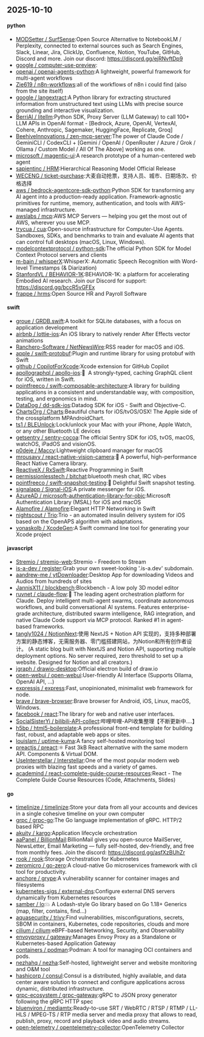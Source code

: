 ## 2025-10-10

#### python
* [MODSetter / SurfSense](https://github.com/MODSetter/SurfSense):Open Source Alternative to NotebookLM / Perplexity, connected to external sources such as Search Engines, Slack, Linear, Jira, ClickUp, Confluence, Notion, YouTube, GitHub, Discord and more. Join our discord: https://discord.gg/ejRNvftDp9
* [google / computer-use-preview](https://github.com/google/computer-use-preview):
* [openai / openai-agents-python](https://github.com/openai/openai-agents-python):A lightweight, powerful framework for multi-agent workflows
* [Zie619 / n8n-workflows](https://github.com/Zie619/n8n-workflows):all of the workflows of n8n i could find (also from the site itself)
* [google / langextract](https://github.com/google/langextract):A Python library for extracting structured information from unstructured text using LLMs with precise source grounding and interactive visualization.
* [BerriAI / litellm](https://github.com/BerriAI/litellm):Python SDK, Proxy Server (LLM Gateway) to call 100+ LLM APIs in OpenAI format - [Bedrock, Azure, OpenAI, VertexAI, Cohere, Anthropic, Sagemaker, HuggingFace, Replicate, Groq]
* [BeehiveInnovations / zen-mcp-server](https://github.com/BeehiveInnovations/zen-mcp-server):The power of Claude Code / GeminiCLI / CodexCLI + [Gemini / OpenAI / OpenRouter / Azure / Grok / Ollama / Custom Model / All Of The Above] working as one.
* [microsoft / magentic-ui](https://github.com/microsoft/magentic-ui):A research prototype of a human-centered web agent
* [sapientinc / HRM](https://github.com/sapientinc/HRM):Hierarchical Reasoning Model Official Release
* [WECENG / ticket-purchase](https://github.com/WECENG/ticket-purchase):大麦自动抢票，支持人员、城市、日期场次、价格选择
* [aws / bedrock-agentcore-sdk-python](https://github.com/aws/bedrock-agentcore-sdk-python):Python SDK for transforming any AI agent into a production-ready application. Framework-agnostic primitives for runtime, memory, authentication, and tools with AWS-managed infrastructure.
* [awslabs / mcp](https://github.com/awslabs/mcp):AWS MCP Servers — helping you get the most out of AWS, wherever you use MCP.
* [trycua / cua](https://github.com/trycua/cua):Open-source infrastructure for Computer-Use Agents. Sandboxes, SDKs, and benchmarks to train and evaluate AI agents that can control full desktops (macOS, Linux, Windows).
* [modelcontextprotocol / python-sdk](https://github.com/modelcontextprotocol/python-sdk):The official Python SDK for Model Context Protocol servers and clients
* [m-bain / whisperX](https://github.com/m-bain/whisperX):WhisperX: Automatic Speech Recognition with Word-level Timestamps (& Diarization)
* [StanfordVL / BEHAVIOR-1K](https://github.com/StanfordVL/BEHAVIOR-1K):BEHAVIOR-1K: a platform for accelerating Embodied AI research. Join our Discord for support: https://discord.gg/bccR5vGFEx
* [frappe / hrms](https://github.com/frappe/hrms):Open Source HR and Payroll Software

#### swift
* [groue / GRDB.swift](https://github.com/groue/GRDB.swift):A toolkit for SQLite databases, with a focus on application development
* [airbnb / lottie-ios](https://github.com/airbnb/lottie-ios):An iOS library to natively render After Effects vector animations
* [Ranchero-Software / NetNewsWire](https://github.com/Ranchero-Software/NetNewsWire):RSS reader for macOS and iOS.
* [apple / swift-protobuf](https://github.com/apple/swift-protobuf):Plugin and runtime library for using protobuf with Swift
* [github / CopilotForXcode](https://github.com/github/CopilotForXcode):Xcode extension for GitHub Copilot
* [apollographql / apollo-ios](https://github.com/apollographql/apollo-ios):📱  A strongly-typed, caching GraphQL client for iOS, written in Swift.
* [pointfreeco / swift-composable-architecture](https://github.com/pointfreeco/swift-composable-architecture):A library for building applications in a consistent and understandable way, with composition, testing, and ergonomics in mind.
* [DataDog / dd-sdk-ios](https://github.com/DataDog/dd-sdk-ios):Datadog SDK for iOS - Swift and Objective-C.
* [ChartsOrg / Charts](https://github.com/ChartsOrg/Charts):Beautiful charts for iOS/tvOS/OSX! The Apple side of the crossplatform MPAndroidChart.
* [ts1 / BLEUnlock](https://github.com/ts1/BLEUnlock):Lock/unlock your Mac with your iPhone, Apple Watch, or any other Bluetooth LE devices
* [getsentry / sentry-cocoa](https://github.com/getsentry/sentry-cocoa):The official Sentry SDK for iOS, tvOS, macOS, watchOS, iPadOS and visionOS.
* [p0deje / Maccy](https://github.com/p0deje/Maccy):Lightweight clipboard manager for macOS
* [mrousavy / react-native-vision-camera](https://github.com/mrousavy/react-native-vision-camera):📸 A powerful, high-performance React Native Camera library.
* [ReactiveX / RxSwift](https://github.com/ReactiveX/RxSwift):Reactive Programming in Swift
* [permissionlesstech / bitchat](https://github.com/permissionlesstech/bitchat):bluetooth mesh chat, IRC vibes
* [pointfreeco / swift-snapshot-testing](https://github.com/pointfreeco/swift-snapshot-testing):📸 Delightful Swift snapshot testing.
* [signalapp / Signal-iOS](https://github.com/signalapp/Signal-iOS):A private messenger for iOS.
* [AzureAD / microsoft-authentication-library-for-objc](https://github.com/AzureAD/microsoft-authentication-library-for-objc):Microsoft Authentication Library (MSAL) for iOS and macOS
* [Alamofire / Alamofire](https://github.com/Alamofire/Alamofire):Elegant HTTP Networking in Swift
* [nightscout / Trio](https://github.com/nightscout/Trio):Trio - an automated insulin delivery system for iOS based on the OpenAPS algorithm with adaptations.
* [yonaskolb / XcodeGen](https://github.com/yonaskolb/XcodeGen):A Swift command line tool for generating your Xcode project

#### javascript
* [Stremio / stremio-web](https://github.com/Stremio/stremio-web):Stremio - Freedom to Stream
* [is-a-dev / register](https://github.com/is-a-dev/register):Grab your own sweet-looking '.is-a.dev' subdomain.
* [aandrew-me / ytDownloader](https://github.com/aandrew-me/ytDownloader):Desktop App for downloading Videos and Audios from hundreds of sites
* [JannisX11 / blockbench](https://github.com/JannisX11/blockbench):Blockbench - A low poly 3D model editor
* [ruvnet / claude-flow](https://github.com/ruvnet/claude-flow):🌊 The leading agent orchestration platform for Claude. Deploy intelligent multi-agent swarms, coordinate autonomous workflows, and build conversational AI systems. Features enterprise-grade architecture, distributed swarm intelligence, RAG integration, and native Claude Code support via MCP protocol. Ranked #1 in agent-based frameworks.
* [tangly1024 / NotionNext](https://github.com/tangly1024/NotionNext):使用 NextJS + Notion API 实现的，支持多种部署方案的静态博客，无需服务器、零门槛搭建网站，为Notion和所有创作者设计。 (A static blog built with NextJS and Notion API, supporting multiple deployment options. No server required, zero threshold to set up a website. Designed for Notion and all creators.)
* [jgraph / drawio-desktop](https://github.com/jgraph/drawio-desktop):Official electron build of draw.io
* [open-webui / open-webui](https://github.com/open-webui/open-webui):User-friendly AI Interface (Supports Ollama, OpenAI API, ...)
* [expressjs / express](https://github.com/expressjs/express):Fast, unopinionated, minimalist web framework for node.
* [brave / brave-browser](https://github.com/brave/brave-browser):Brave browser for Android, iOS, Linux, macOS, Windows.
* [facebook / react](https://github.com/facebook/react):The library for web and native user interfaces.
* [SocialSisterYi / bilibili-API-collect](https://github.com/SocialSisterYi/bilibili-API-collect):哔哩哔哩-API收集整理【不断更新中....】
* [h5bp / html5-boilerplate](https://github.com/h5bp/html5-boilerplate):A professional front-end template for building fast, robust, and adaptable web apps or sites.
* [louislam / uptime-kuma](https://github.com/louislam/uptime-kuma):A fancy self-hosted monitoring tool
* [preactjs / preact](https://github.com/preactjs/preact):⚛️ Fast 3kB React alternative with the same modern API. Components & Virtual DOM.
* [UseInterstellar / Interstellar](https://github.com/UseInterstellar/Interstellar):One of the most popular modern web proxies with blazing fast speeds and a variety of games.
* [academind / react-complete-guide-course-resources](https://github.com/academind/react-complete-guide-course-resources):React - The Complete Guide Course Resources (Code, Attachments, Slides)

#### go
* [timelinize / timelinize](https://github.com/timelinize/timelinize):Store your data from all your accounts and devices in a single cohesive timeline on your own computer
* [grpc / grpc-go](https://github.com/grpc/grpc-go):The Go language implementation of gRPC. HTTP/2 based RPC
* [akuity / kargo](https://github.com/akuity/kargo):Application lifecycle orchestration
* [aaPanel / BillionMail](https://github.com/aaPanel/BillionMail):BillionMail gives you open-source MailServer, NewsLetter, Email Marketing — fully self-hosted, dev-friendly, and free from monthly fees. Join the discord: https://discord.gg/asfXzBUhZr
* [rook / rook](https://github.com/rook/rook):Storage Orchestration for Kubernetes
* [zeromicro / go-zero](https://github.com/zeromicro/go-zero):A cloud-native Go microservices framework with cli tool for productivity.
* [anchore / grype](https://github.com/anchore/grype):A vulnerability scanner for container images and filesystems
* [kubernetes-sigs / external-dns](https://github.com/kubernetes-sigs/external-dns):Configure external DNS servers dynamically from Kubernetes resources
* [samber / lo](https://github.com/samber/lo):💥 A Lodash-style Go library based on Go 1.18+ Generics (map, filter, contains, find...)
* [aquasecurity / trivy](https://github.com/aquasecurity/trivy):Find vulnerabilities, misconfigurations, secrets, SBOM in containers, Kubernetes, code repositories, clouds and more
* [cilium / cilium](https://github.com/cilium/cilium):eBPF-based Networking, Security, and Observability
* [envoyproxy / gateway](https://github.com/envoyproxy/gateway):Manages Envoy Proxy as a Standalone or Kubernetes-based Application Gateway
* [containers / podman](https://github.com/containers/podman):Podman: A tool for managing OCI containers and pods.
* [nezhahq / nezha](https://github.com/nezhahq/nezha):Self-hosted, lightweight server and website monitoring and O&M tool
* [hashicorp / consul](https://github.com/hashicorp/consul):Consul is a distributed, highly available, and data center aware solution to connect and configure applications across dynamic, distributed infrastructure.
* [grpc-ecosystem / grpc-gateway](https://github.com/grpc-ecosystem/grpc-gateway):gRPC to JSON proxy generator following the gRPC HTTP spec
* [bluenviron / mediamtx](https://github.com/bluenviron/mediamtx):Ready-to-use SRT / WebRTC / RTSP / RTMP / LL-HLS / MPEG-TS / RTP media server and media proxy that allows to read, publish, proxy, record and playback video and audio streams.
* [open-telemetry / opentelemetry-collector](https://github.com/open-telemetry/opentelemetry-collector):OpenTelemetry Collector

